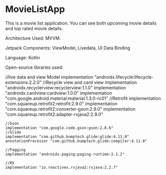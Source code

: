 # MovieListApp
This is a movie list application. You can see both upcoming movie details and top rated movie details.

  Architecture Used: MVVM.
  
 Jetpack Components: ViewModel, Livedata, UI Data Binding
 
 Language: Kotlin

Open-source libraries used:


//live data and view Model
    implementation "androidx.lifecycle:lifecycle-extensions:2.2.0"
    //Recycle view and card view
    implementation "androidx.recyclerview:recyclerview:1.1.0"
    implementation "androidx.cardview:cardview:1.0.0"
    implementation "com.google.android.material:material:1.3.0-rc01"
    //Retrofit
    implementation "com.squareup.retrofit2:retrofit:2.9.0"
    implementation "com.squareup.retrofit2:converter-gson:2.9.0"
    implementation "com.squareup.retrofit2:adapter-rxjava2:2.9.0"

    //Gson
    implementation "com.google.code.gson:gson:2.8.6"
    //Glide
    implementation "com.github.bumptech.glide:glide:4.11.0"
    annotationProcessor "com.github.bumptech.glide:compiler:4.11.0"

    //Pagging
    implementation "androidx.paging:paging-runtime:2.1.2"

    //RX
    implementation "io.reactivex.rxjava2:rxjava:2.2.7"
